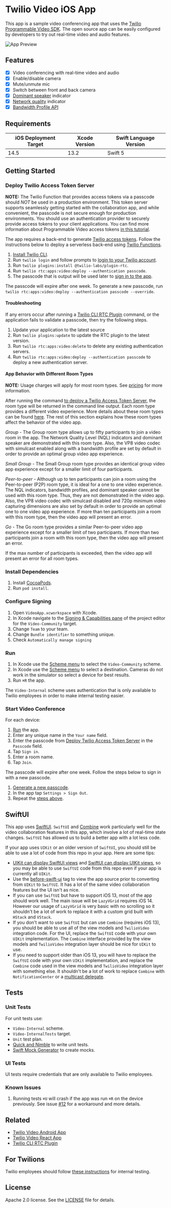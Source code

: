 # Twilio Video iOS App

This app is a sample video conferencing app that uses the [Twilio Programmable Video SDK](https://www.twilio.com/docs/video/ios). The open source app can be easily configured by developers to try out real-time video and audio features. 

![App Preview](https://user-images.githubusercontent.com/12685223/94631109-cfca1c80-0284-11eb-8b72-c97276cf34e4.png)

## Features

- [x] Video conferencing with real-time video and audio
- [x] Enable/disable camera
- [x] Mute/unmute mic
- [x] Switch between front and back camera
- [x] [Dominant speaker](https://www.twilio.com/docs/video/detecting-dominant-speaker) indicator
- [x] [Network quality](https://www.twilio.com/docs/video/using-network-quality-api) indicator
- [x] [Bandwidth Profile API](https://www.twilio.com/docs/video/tutorials/using-bandwidth-profile-api)

## Requirements

iOS Deployment Target | Xcode Version | Swift Language Version
------------ | ------------- | -------------
14.5 | 13.2 | Swift 5

## Getting Started

### Deploy Twilio Access Token Server

**NOTE:** The Twilio Function that provides access tokens via a passcode should *NOT* be used in a production environment. This token server supports seamlessly getting started with the collaboration app, and while convenient, the passcode is not secure enough for production environments. You should use an authentication provider to securely provide access tokens to your client applications. You can find more information about Programmable Video access tokens [in this tutorial](https://www.twilio.com/docs/video/tutorials/user-identity-access-tokens).

The app requires a back-end to generate [Twilio access tokens](https://www.twilio.com/docs/video/tutorials/user-identity-access-tokens). Follow the instructions below to deploy a serverless back-end using [Twilio Functions](https://www.twilio.com/docs/runtime/functions).

1. [Install Twilio CLI](https://www.twilio.com/docs/twilio-cli/quickstart).
1. Run `twilio login` and follow prompts to [login to your Twilio account](https://www.twilio.com/docs/twilio-cli/quickstart#login-to-your-twilio-account).
1. Run `twilio plugins:install @twilio-labs/plugin-rtc`.
1. Run `twilio rtc:apps:video:deploy --authentication passcode`.
1. The passcode that is output will be used later to [sign in to the app](#start-video-conference).

The passcode will expire after one week. To generate a new passcode, run `twilio rtc:apps:video:deploy --authentication passcode --override`.

#### Troubleshooting

If any errors occur after running a [Twilio CLI RTC Plugin](https://github.com/twilio-labs/plugin-rtc) command, or the application fails to validate a passcode, then try the following steps.

1. Update your application to the latest source
1. Run `twilio plugins:update` to update the RTC plugin to the latest version.
1. Run `twilio rtc:apps:video:delete` to delete any existing authentication servers.
1. Run `twilio rtc:apps:video:deploy --authentication passcode` to deploy a new authentication server.

#### App Behavior with Different Room Types

**NOTE:** Usage charges will apply for most room types. See [pricing](https://www.twilio.com/video/pricing) for more information.

After running the command [to deploy a Twilio Access Token Server](#deploy-twilio-access-token-server), the room type will be returned in the command line output. Each room type provides a different video experience. More details about these room types can be found [here](https://www.twilio.com/docs/video/tutorials/understanding-video-rooms). The rest of this section explains how these room types affect the behavior of the video app.

*Group* - The Group room type allows up to fifty participants to join a video room in the app. The Network Quality Level (NQL) indicators and dominant speaker are demonstrated with this room type. Also, the VP8 video codec with simulcast enabled along with a bandwidth profile are set by default in order to provide an optimal group video app experience.

*Small Group* - The Small Group room type provides an identical group video app experience except for a smaller limit of four participants.

*Peer-to-peer* - Although up to ten participants can join a room using the Peer-to-peer (P2P) room type, it is ideal for a one to one video experience. The NQL indicators, bandwidth profiles, and dominant speaker cannot be used with this room type. Thus, they are not demonstrated in the video app. Also, the VP8 video codec with simulcast disabled and 720p minimum video capturing dimensions are also set by default in order to provide an optimal one to one video app experience. If more than ten participants join a room with this room type, then the video app will present an error.

*Go* - The Go room type provides a similar Peer-to-peer video app experience except for a smaller limit of two participants. If more than two participants join a room with this room type, then the video app will present an error.

If the max number of participants is exceeded, then the video app will present an error for all room types.

### Install Dependencies

1. Install [CocoaPods](https://cocoapods.org).
1. Run `pod install`.

### Configure Signing

1. Open `VideoApp.xcworkspace` with Xcode.
1. In Xcode navigate to the [Signing & Capabilities pane](https://developer.apple.com/documentation/xcode/adding_capabilities_to_your_app) of the project editor for the `Video-Community` target.
1. Change `Team` to your team.
1. Change `Bundle identifier` to something unique.
1. Check `Automatically manage signing`

### Run

1. In Xcode use the [Scheme menu](https://developer.apple.com/library/archive/documentation/ToolsLanguages/Conceptual/Xcode_Overview/BuildingYourApp.html) to select the `Video-Community` scheme. 
1. In Xcode use the [Scheme menu](https://developer.apple.com/library/archive/documentation/ToolsLanguages/Conceptual/Xcode_Overview/BuildingYourApp.html) to select a destination. Cameras do not work in the simulator so select a device for best results.
1. Run `⌘R` the app.

The `Video-Internal` scheme uses authentication that is only available to Twilio employees in order to make internal testing easier. 

### Start Video Conference

For each device:

1. [Run](#run) the app.
1. Enter any unique name in the `Your name` field.
1. Enter the passcode from [Deploy Twilio Access Token Server](#deploy-twilio-access-token-server) in the `Passcode` field.
1. Tap `Sign in`.
1. Enter a room name.
1. Tap `Join`.

The passcode will expire after one week. Follow the steps below to sign in with a new passcode.

1. [Generate a new passcode](#deploy-twilio-access-token-server).
1. In the app tap `Settings > Sign Out`.
1. Repeat the [steps above](#start-video-conference).

## SwiftUI

This app uses [SwiftUI](https://developer.apple.com/documentation/swiftui/). `SwiftUI` and [Combine](https://developer.apple.com/documentation/combine/receiving-and-handling-events-with-combine) work particularly well for the video collaboration features in this app, which involve a lot of real-time state changes. `SwiftUI` has allowed us to build a better app with a lot less code. 

If your app uses `UIKit` or an older version of `SwiftUI`, you should still be able to use a lot of code from this repo in your app. Here are some tips:

- [UIKit can display SwiftUI views](https://developer.apple.com/documentation/swiftui/swiftui-views-displayed-by-other-ui-frameworks) and [SwiftUI can display UIKit views](https://developer.apple.com/documentation/swiftui/other-ui-framework-views-displayed-by-swiftui), so you may be able to use `SwiftUI` code from this repo even if your app is currently all `UIKit`.
- Use the [before-swift-ui](https://github.com/twilio/twilio-video-app-ios/tree/before-swift-ui) tag to view the app source prior to converting from `UIKit` to `SwiftUI`. It has a lot of the same video collaboration features but the UI isn't as nice.
- If you can use `SwiftUI` but have to support iOS 13, most of the app should work well. The main issue will be `LazyVGrid` requires iOS 14. However our usage of `LazyVGrid` is very basic with no scrolling so it shouldn't be a lot of work to replace it with a custom grid built with `HStack` and `VStack`.
- If you don't want to use `SwiftUI` but can use `Combine` (requires iOS 13), you should be able to use all of the view models and `TwilioVideo` integration code. For the UI, replace the `SwiftUI` code with your own `UIKit` implementation. The `Combine` interface provided by the view models and `TwilioVideo` integration layer should be nice for `UIKit` to use.
- If you need to support older than iOS 13, you will have to replace the `SwiftUI` code with your own `UIKit` implementation, and replace the `Combine` code used in the view models and `TwilioVideo` integration layer with something else. It shouldn't be a lot of work to replace `Combine` with `NotificationCenter` or a [multicast delegate](https://betterprogramming.pub/implement-a-multicast-delegate-design-pattern-in-swift-5-72079d695cfe). 

## Tests

### Unit Tests

For unit tests use:

- `Video-Internal` scheme.
- `Video-InternalTests` target.
- `Unit` test plan.
- [Quick and Nimble](https://github.com/Quick/Quick) to write unit tests.
- [Swift Mock Generator](https://github.com/seanhenry/SwiftMockGeneratorForXcode) to create mocks.

### UI Tests

UI tests require credentials that are only available to Twilio employees.

### Known Issues

1. Running tests `⌘U` will crash if the app was run `⌘R` on the device previously. See issue [#12](https://github.com/twilio/twilio-video-app-ios/issues/12) for a workaround and more details.

## Related

- [Twilio Video Android App](https://github.com/twilio/twilio-video-app-android)
- [Twilio Video React App](https://github.com/twilio/twilio-video-app-react)
- [Twilio CLI RTC Plugin](https://github.com/twilio-labs/plugin-rtc)

## For Twilions

Twilio employees should follow [these instructions](ForTwilions.md) for internal testing.

## License

Apache 2.0 license. See the [LICENSE](LICENSE) file for details.
